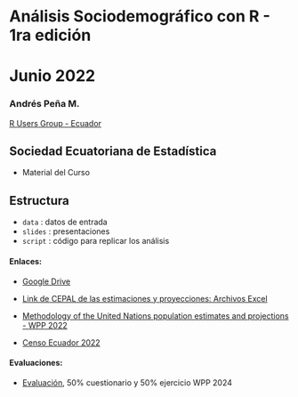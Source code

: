 # Análisis Sociodemográfico con R - 1ra edición
# Junio 2022

### Andrés Peña M.
[R Users Group - Ecuador](http://rusersgroup.com/)

## Sociedad Ecuatoriana de Estadística

- Material del Curso 



## Estructura
* `data` : datos de entrada 
* `slides` : presentaciones
* `script` : código para replicar los análisis 


#### Enlaces:

- [Google Drive](https://drive.google.com/drive/folders/1qvMAmXwR2aI2UggmtVrA_BV2xNOw-ECg?usp=sharing)

- [Link de CEPAL de las estimaciones y proyecciones: Archivos Excel](https://www.cepal.org/es/subtemas/proyecciones-demograficas/america-latina-caribe-estimaciones-proyecciones-poblacion/estimaciones-proyecciones-excel)

- [Methodology of the United Nations population estimates and projections - WPP 2022](https://population.un.org/wpp/Publications/)

- [Censo Ecuador 2022](https://www.censoecuador.gob.ec/)


#### Evaluaciones:
* [Evaluación](https://forms.gle/8ugyf2cmU29yusRy7), 50% cuestionario y 50% ejercicio WPP 2024
